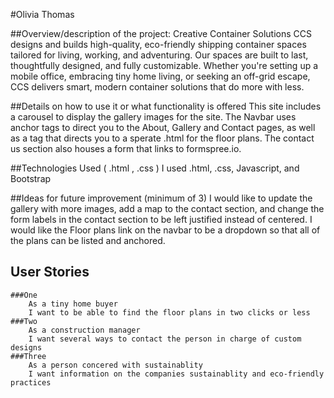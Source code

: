 #Olivia Thomas 

  ##Overview/description of the project: Creative Container Solutions
    CCS designs and builds high-quality, eco-friendly shipping container spaces tailored for living, working, and adventuring. Our spaces are built to last, thoughtfully designed, and fully customizable. Whether you're setting up a mobile office, embracing tiny home living, or seeking an off-grid escape, CCS delivers smart, modern container solutions that do more with less.

  ##Details on how to use it or what functionality is offered 
    This site includes a carousel to display the gallery images for the site. The Navbar uses anchor tags to direct you to the About, Gallery and Contact pages, as well as a tag that directs you to a sperate .html for the floor plans. The contact us section also houses a form that links to formspree.io.

  ##Technologies Used ( .html , .css ) 
    I used .html, .css, Javascript, and Bootstrap

  ##Ideas for future improvement (minimum of 3)
    I would like to update the gallery with more images, add a map to the contact section, and change the form labels in the contact section to be left justified instead of centered. I would like the Floor plans link on the navbar to be a dropdown so that all of the plans can be listed and anchored.

  ## User Stories
    ###One
        As a tiny home buyer
        I want to be able to find the floor plans in two clicks or less
    ###Two
        As a construction manager
        I want several ways to contact the person in charge of custom designs
    ###Three
        As a person concered with sustainablity
        I want information on the companies sustainablity and eco-friendly practices